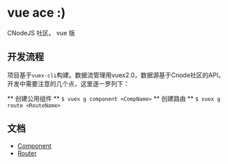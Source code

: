 # vue ace :)
CNodeJS 社区。 vue 版


## 开发流程
项目基于`vuex-cli`构建。数据流管理用vuex2.0，数据源基于Cnode社区的API。
开发中需要注意的几个点，这里逐一罗列下：

** 创建公用组件 **
    ```
    $ vuex g component <CompName>
    ```
** 创建路由 **
    ```
    $ vuex g route <RouteName>
    ```

## 文档
- [Component](docs/component.md)
- [Router](docs/router.md)